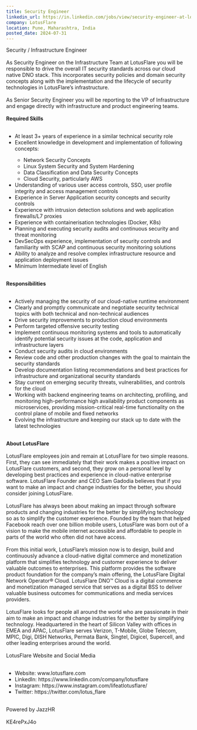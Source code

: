 ```yaml
---
title: Security Engineer
linkedin_url: https://in.linkedin.com/jobs/view/security-engineer-at-lotusflare-3988499852?position=32&pageNum=0&refId=dElrHFGNNPEPJRPLEL7ZfA%3D%3D&trackingId=W05Ehj4BPU%2Bim53YUDEzGg%3D%3D
company: LotusFlare
location: Pune, Maharashtra, India
posted_date: 2024-07-31
---
```


<div class="description__text description__text--rich">
<section class="show-more-less-html" data-max-lines="5">
<div class="show-more-less-html__markup show-more-less-html__markup--clamp-after-5 relative overflow-hidden">
          Security / Infrastructure Engineer<br/><br/>As Security Engineer on the Infrastructure Team at LotusFlare you will be responsible to drive the overall IT security standards across our cloud native DNO stack. This incorporates security policies and domain security concepts along with the implementation and the lifecycle of security technologies in LotusFlare’s infrastructure.<br/><br/>As Senior Security Engineer you will be reporting to the VP of Infrastructure and engage directly with infrastructure and product engineering teams.<br/><br/><strong>Required Skills<br/><br/></strong><ul><li>At least 3+ years of experience in a similar technical security role</li><li>Excellent knowledge in development and implementation of following concepts:</li><ul><li>Network Security Concepts</li><li>Linux System Security and System Hardening</li><li>Data Classification and Data Security Concepts</li><li>Cloud Security, particularly AWS</li></ul><li>Understanding of various user access controls, SSO, user profile integrity and access management controls</li><li>Experience in Server Application security concepts and security controls</li><li>Experience with intrusion detection solutions and web application firewalls/L7 proxies</li><li>Experience with containerisation technologies (Docker, K8s)</li><li>Planning and executing security audits and continuous security and threat monitoring</li><li>DevSecOps experience, implementation of security controls and familiarity with SCAP and continuous security monitoring solutions</li><li>Ability to analyze and resolve complex infrastructure resource and application deployment issues</li><li>Minimum Intermediate level of English<br/><br/></li></ul><strong>Responsibilities<br/><br/></strong><ul><li>Actively managing the security of our cloud-native runtime environment</li><li>Clearly and promptly communicate and negotiate security technical topics with both technical and non-technical audiences</li><li>Drive security improvements to production cloud environments</li><li>Perform targeted offensive security testing</li><li>Implement continuous monitoring systems and tools to automatically identify potential security issues at the code, application and infrastructure layers</li><li>Conduct security audits in cloud environments</li><li>Review code and other production changes with the goal to maintain the security standards</li><li>Develop documentation listing recommendations and best practices for infrastructure and organizational security standards</li><li>Stay current on emerging security threats, vulnerabilities, and controls for the cloud</li><li>Working with backend engineering teams on architecting, profiling, and monitoring high-performance high availability product components as microservices, providing mission-critical real-time functionality on the control plane of mobile and fixed networks</li><li>Evolving the infrastructure and keeping our stack up to date with the latest technologies<br/><br/></li></ul><strong>About LotusFlare<br/><br/></strong>LotusFlare employees join and remain at LotusFlare for two simple reasons. First, they can see immediately that their work makes a positive impact on LotusFlare customers, and second, they grow on a personal level by developing best practices and experience in cloud-native enterprise software. LotusFlare Founder and CEO Sam Gadodia believes that if you want to make an impact and change industries for the better, you should consider joining LotusFlare.<br/><br/>LotusFlare has always been about making an impact through software products and changing industries for the better by simplifying technology so as to simplify the customer experience. Founded by the team that helped Facebook reach over one billion mobile users, LotusFlare was born out of a vision to make the mobile internet accessible and affordable to people in parts of the world who often did not have access.<br/><br/>From this initial work, LotusFlare’s mission now is to design, build and continuously advance a cloud-native digital commerce and monetization platform that simplifies technology and customer experience to deliver valuable outcomes to enterprises. This platform provides the software product foundation for the company’s main offering, the LotusFlare Digital Network Operator® Cloud. LotusFlare DNO™ Cloud is a digital commerce and monetization managed service that serves as a digital BSS to deliver valuable business outcomes for communications and media services providers.<br/><br/>LotusFlare looks for people all around the world who are passionate in their aim to make an impact and change industries for the better by simplifying technology. Headquartered in the heart of Silicon Valley with offices in EMEA and APAC, LotusFlare serves Verizon, T-Mobile, Globe Telecom, MPIC, Digi, DISH Networks, Permata Bank, Singtel, Digicel, Supercell, and other leading enterprises around the world.<br/><br/>LotusFlare Website and Social Media<br/><br/><ul><li>Website: www.lotusflare.com</li><li>LinkedIn: https://www.linkedin.com/company/lotusflare</li><li>Instagram: https://www.instagram.com/lifeatlotusflare/</li><li>Twitter: https://twitter.com/lotus_flare<br/><br/></li></ul>Powered by JazzHR<br/><br/>KE4rePxJ4o
        </div>


<!-- --> </section>
</div>